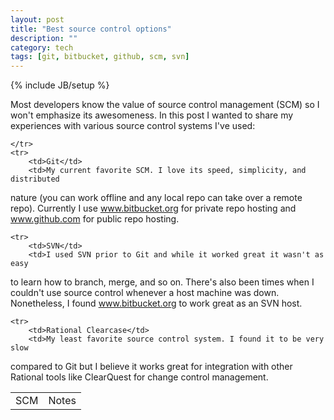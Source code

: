 ```yaml
---
layout: post
title: "Best source control options"
description: ""
category: tech
tags: [git, bitbucket, github, scm, svn]
---
```

{% include JB/setup %}

Most developers know the value of source control management (SCM) so I won't 
emphasize its awesomeness. In this post I  wanted to share my 
experiences with various source control systems I've used:

<table class="table table-bordered table-striped">
    <tr>
        <td>SCM</td>
        <td>Notes</td>

    </tr>
    <tr>
        <td>Git</td>
        <td>My current favorite SCM. I love its speed, simplicity, and distributed
nature (you can work offline and any local repo can take over a remote repo). 
Currently I use <a href="http://www.bitbucket.org" target="_blank">www.bitbucket.org</a> 
for private repo hosting and <a href="http://www.github.com" target="_blank">www.github.com</a>
 for public repo hosting.</td>
    </tr>

    <tr>
        <td>SVN</td>
        <td>I used SVN prior to Git and while it worked great it wasn't as easy
to learn how to branch, merge, and so on. There's also been times when I couldn't
use source control whenever a host machine was down. Nonetheless, I found 
<a href="http://www.bitbucket.org" target="_blank">www.bitbucket.org</a> to work 
great as an SVN host.
        </td>
    </tr>

    <tr>
        <td>Rational Clearcase</td>
        <td>My least favorite source control system. I found it to be very slow
compared to Git but I believe it works great for integration with other Rational
tools like ClearQuest for change control management.
        </td>
    </tr>

</table>
